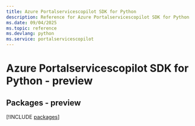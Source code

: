 ```yaml
---
title: Azure Portalservicescopilot SDK for Python
description: Reference for Azure Portalservicescopilot SDK for Python
ms.date: 09/04/2025
ms.topic: reference
ms.devlang: python
ms.service: portalservicescopilot
---
```

# Azure Portalservicescopilot SDK for Python - preview
## Packages - preview
[!INCLUDE [packages](portalservicescopilot-index.md)]